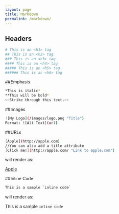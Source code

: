 ```yaml
---
layout: page
title: Markdown
permalink: /markdown/
---
```


## Headers

```bash
# This is an <h1> tag
## This is an <h2> tag
### This is an <h3> tag
#### This is an <h4> tag
##### This is an <h5> tag
###### This is an <h6> tag

```

##Emphasis

```bash
*This is italic*
**This will be bold*
~~Strike through this text.~~
```

##Images

```bash
![My Logo](/images/logo.png "Title")
Format: ![Alt Text](url)
```

##URLs

```bash
[Apple](http://apple.com)
//You can also add a title attribute
[Click me!](http://apple.com/ "Link to apple.com")
```
will render as:

[Apple](http://apple.com)

##Inline Code

```bash
This is a sample `inline code`
```

will render as:

This is a sample `inline code`




